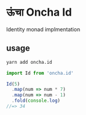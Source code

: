 # ऊंचा Oncha Id
Identity monad implmentation

## usage
``` bash
yarn add oncha.id
```

``` JavaScript
import Id from 'oncha.id'

Id(5)
  .map(num => num * 7)
  .map(num => num - 1)
  .fold(console.log)
//=> 34
```